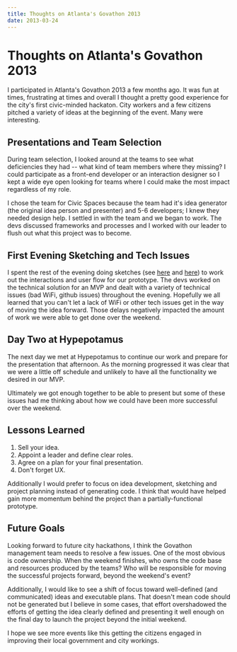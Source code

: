 ```yaml
---
title: Thoughts on Atlanta's Govathon 2013
date: 2013-03-24
---
```


# Thoughts on Atlanta's Govathon 2013


I participated in Atlanta's Govathon 2013 a few months ago. It was fun at times, frustrating at times and overall I thought a pretty good experience for the city's first civic-minded hackaton. City workers and a few citizens pitched a variety of ideas at the beginning of the event. Many were interesting. 

## Presentations and Team Selection

During team selection, I looked around at the teams to see what deficiencies they had -- what kind of team members where they missing? I could participate as a front-end developer or an interaction designer so I kept a wide eye open looking for teams where I could make the most impact regardless of my role.

I chose the team for Civic Spaces because the team had it's idea generator (the original idea person and presenter) and 5-6 developers; I knew they needed design help. I settled in with the team and we began to work. The devs discussed frameworks and processes and I worked with our leader to flush out what this project was to become.

## First Evening Sketching and Tech Issues

I spent the rest of the evening doing sketches (see [here](govathon-sketch1.jpg) and [here](govathon-sketch2.jpg)) to work out the interactions and user flow for our prototype. The devs worked on the technical solution for an MVP and dealt with a variety of technical issues (bad WiFi, github issues) throughout the evening. Hopefully we all learned that you can't let a lack of WiFi or other tech issues get in the way of moving the idea forward. Those delays negatively impacted the amount of work we were able to get done over the weekend.


## Day Two at Hypepotamus

The next day we met at Hypepotamus to continue our work and prepare for the presentation that afternoon. As the morning progressed it was clear that we were a little off schedule and unlikely to have all the functionality we desired in our MVP.

Ultimately we got enough together to be able to present but some of these issues had me thinking about how we could have been more successful over the weekend.


## Lessons Learned

1. Sell your idea.
2. Appoint a leader and define clear roles.
3. Agree on a plan for your final presentation.
4. Don't forget UX.

Additionally I would prefer to focus on idea development, sketching and project planning instead of generating code. I think that would have helped gain more momentum behind the project than a partially-functional prototype.

## Future Goals

Looking forward to future city hackathons, I think the Govathon management team needs to resolve a few issues. One of the most obvious is code ownership. When the weekend finishes, who owns the code base and resources produced by the teams? Who will be responsible for moving the successful projects forward, beyond the weekend's event?

Additionally, I would like to see a shift of focus toward well-defined (and communicated) ideas and executable plans. That doesn't mean code should not be generated but I believe in some cases, that effort overshadowed the efforts of getting the idea clearly defined and presenting it well enough on the final day to launch the project beyond the initial weekend.

I hope we see more events like this getting the citizens engaged in improving their local government and city workings. 



